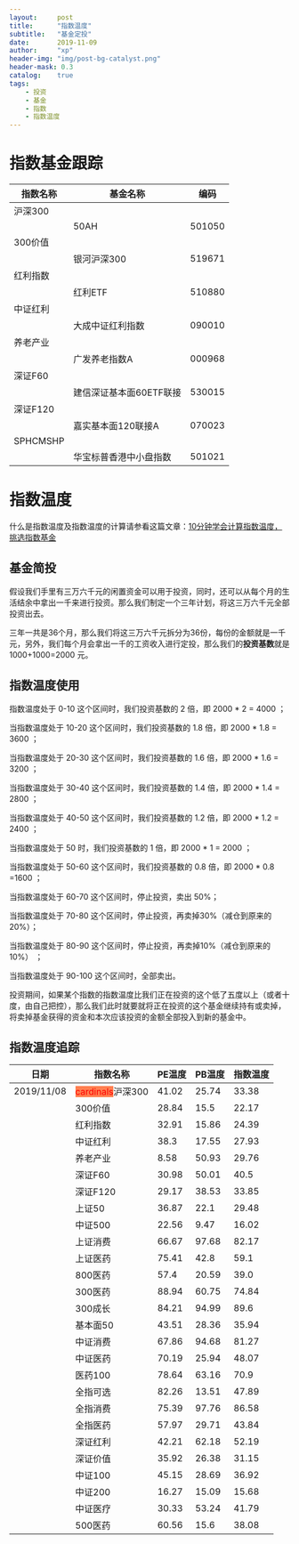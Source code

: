 ```yaml
---
layout:     post
title:      "指数温度"
subtitle:   "基金定投"
date:       2019-11-09
author:     "xp"
header-img: "img/post-bg-catalyst.png"
header-mask: 0.3
catalog:    true
tags:
    - 投资
    - 基金
    - 指数
    - 指数温度
---
```


# 指数基金跟踪

| 指数名称 | 基金名称 | 编码 |
| --- | --- | --- |
| 沪深300 |||
|| 50AH | 501050 |
| 300价值 |||
|| 银河沪深300 | 519671 |
| 红利指数 |||
|| 红利ETF | 510880 |
| 中证红利 |||
|| 大成中证红利指数 | 090010 |
| 养老产业 |||
|| 广发养老指数A | 000968 |
| 深证F60 |||
|| 建信深证基本面60ETF联接 | 530015 |
| 深证F120 |||
|| 嘉实基本面120联接A | 070023 |
| SPHCMSHP |||
|| 华宝标普香港中小盘指数 | 501021 |

# 指数温度

什么是指数温度及指数温度的计算请参看这篇文章：[10分钟学会计算指数温度，挑选指数基金](https://zhuanlan.zhihu.com/p/55933552)

## 基金简投

假设我们手里有三万六千元的闲置资金可以用于投资，同时，还可以从每个月的生活结余中拿出一千来进行投资。那么我们制定一个三年计划，将这三万六千元全部投资出去。

三年一共是36个月，那么我们将这三万六千元拆分为36份，每份的金额就是一千元，另外，我们每个月会拿出一千的工资收入进行定投，那么我们的**投资基数**就是 1000+1000=2000 元。

## 指数温度使用

指数温度处于 0-10 这个区间时，我们投资基数的 2 倍，即 2000 * 2 = 4000 ；

当指数温度处于 10-20 这个区间时，我们投资基数的 1.8 倍，即 2000 * 1.8 = 3600 ；

当指数温度处于 20-30 这个区间时，我们投资基数的 1.6 倍，即 2000 * 1.6 = 3200 ；

当指数温度处于 30-40 这个区间时，我们投资基数的 1.4 倍，即 2000 * 1.4 = 2800 ；

当指数温度处于 40-50 这个区间时，我们投资基数的 1.2 倍，即 2000 * 1.2 = 2400 ；

当指数温度处于 50 时，我们投资基数的 1 倍，即 2000 * 1 = 2000 ；

当指数温度处于 50-60 这个区间时，我们投资基数的 0.8 倍，即 2000 * 0.8 =1600 ；

当指数温度处于 60-70 这个区间时，停止投资，卖出 50%；

当指数温度处于 70-80 这个区间时，停止投资，再卖掉30%（减仓到原来的20%）；

当指数温度处于 80-90 这个区间时，停止投资，再卖掉10%（减仓到原来的10%） ；

当指数温度处于 90-100 这个区间时，全部卖出。

投资期间，如果某个指数的指数温度比我们正在投资的这个低了五度以上（或者十度，由自己把控），那么我们此时就要就将正在投资的这个基金继续持有或卖掉，将卖掉基金获得的资金和本次应该投资的金额全部投入到新的基金中。

## 指数温度追踪

| 日期 | 指数名称 | PE温度 | PB温度 | 指数温度 |
| --- | --- | --- | --- | --- |
|2019/11/08|<span style="color:red; background-color: coral;">cardinals</span>沪深300|41.02|25.74|33.38|
||300价值|28.84|15.5|22.17|
||红利指数|32.91|15.86|24.39|
||中证红利|38.3|17.55|27.93|
||养老产业|8.58|50.93|29.76|
||深证F60|30.98|50.01|40.5|
||深证F120|29.17|38.53|33.85|
||上证50|36.87|22.1|29.48|
||中证500|22.56|9.47|16.02|
||上证消费|66.67|97.68|82.17|
||上证医药|75.41|42.8|59.1|
||800医药|57.4|20.59|39.0|
||300医药|88.94|60.75|74.84|
||300成长|84.21|94.99|89.6|
||基本面50|43.51|28.36|35.94|
||中证消费|67.86|94.68|81.27|
||中证医药|70.19|25.94|48.07|
||医药100|78.64|63.16|70.9|
||全指可选|82.26|13.51|47.89|
||全指消费|75.39|97.76|86.58|
||全指医药|57.97|29.71|43.84|
||深证红利|42.21|62.18|52.19|
||深证价值|35.92|26.38|31.15|
||中证100|45.15|28.69|36.92|
||中证200|16.27|15.09|15.68|
||中证医疗|30.33|53.24|41.79|
||500医药|60.56|15.6|38.08|

